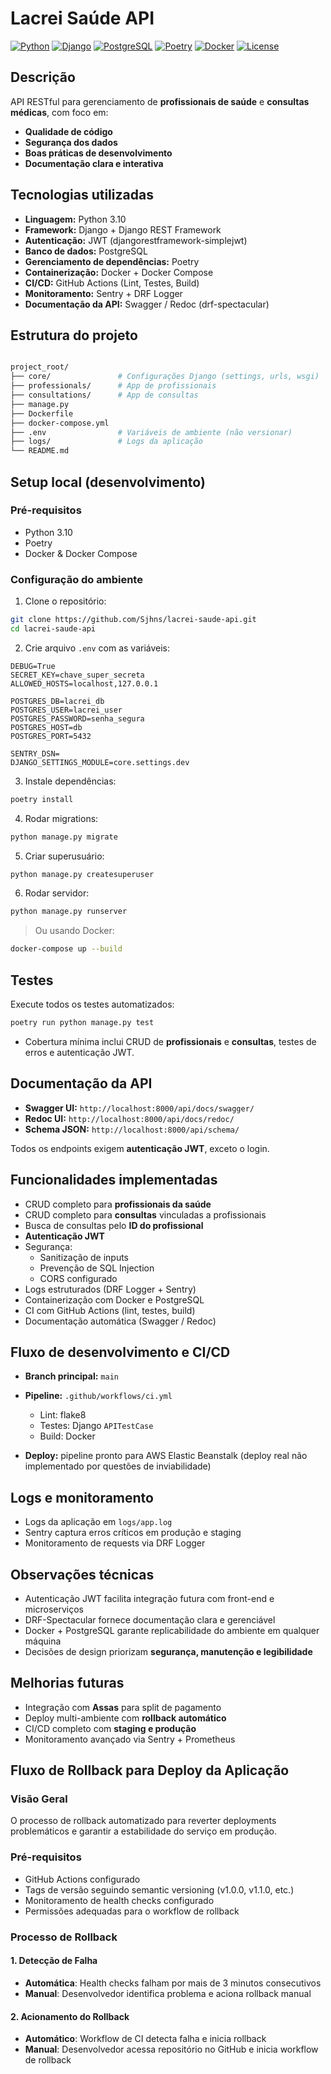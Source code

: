 # Lacrei Saúde API

[![Python](https://img.shields.io/badge/python-3.10-blue)](https://www.python.org/)
[![Django](https://img.shields.io/badge/django-4.x-green)](https://www.djangoproject.com/)
[![PostgreSQL](https://img.shields.io/badge/postgresql-15-blue)](https://www.postgresql.org/)
[![Poetry](https://img.shields.io/badge/poetry-1.8.2-yellow)](https://python-poetry.org/)
[![Docker](https://img.shields.io/badge/docker-ready-blue)](https://www.docker.com/)
[![License](https://img.shields.io/badge/license-MIT-lightgrey)](LICENSE)

## Descrição

API RESTful para gerenciamento de **profissionais de saúde** e **consultas médicas**, com foco em:

- **Qualidade de código**
- **Segurança dos dados**
- **Boas práticas de desenvolvimento**
- **Documentação clara e interativa**

## Tecnologias utilizadas

- **Linguagem:** Python 3.10  
- **Framework:** Django + Django REST Framework  
- **Autenticação:** JWT (djangorestframework-simplejwt)  
- **Banco de dados:** PostgreSQL  
- **Gerenciamento de dependências:** Poetry  
- **Containerização:** Docker + Docker Compose  
- **CI/CD:** GitHub Actions (Lint, Testes, Build)  
- **Monitoramento:** Sentry + DRF Logger  
- **Documentação da API:** Swagger / Redoc (drf-spectacular)

## Estrutura do projeto

```sh

project_root/
├── core/               # Configurações Django (settings, urls, wsgi)
├── professionals/      # App de profissionais
├── consultations/      # App de consultas
├── manage.py
├── Dockerfile
├── docker-compose.yml
├── .env                # Variáveis de ambiente (não versionar)
├── logs/               # Logs da aplicação
└── README.md

```

## Setup local (desenvolvimento)

### Pré-requisitos

- Python 3.10  
- Poetry  
- Docker & Docker Compose  

### Configuração do ambiente

1. Clone o repositório:

```bash
git clone https://github.com/Sjhns/lacrei-saude-api.git
cd lacrei-saude-api
```

2. Crie arquivo `.env` com as variáveis:

```env
DEBUG=True
SECRET_KEY=chave_super_secreta
ALLOWED_HOSTS=localhost,127.0.0.1

POSTGRES_DB=lacrei_db
POSTGRES_USER=lacrei_user
POSTGRES_PASSWORD=senha_segura
POSTGRES_HOST=db
POSTGRES_PORT=5432

SENTRY_DSN=
DJANGO_SETTINGS_MODULE=core.settings.dev
```

3. Instale dependências:

```bash
poetry install
```

4. Rodar migrations:

```bash
python manage.py migrate
```

5. Criar superusuário:

```bash
python manage.py createsuperuser
```

6. Rodar servidor:

```bash
python manage.py runserver
```

> Ou usando Docker:

```bash
docker-compose up --build
```

## Testes

Execute todos os testes automatizados:

```bash
poetry run python manage.py test
```

- Cobertura mínima inclui CRUD de **profissionais** e **consultas**, testes de erros e autenticação JWT.

## Documentação da API

- **Swagger UI:** `http://localhost:8000/api/docs/swagger/`
- **Redoc UI:** `http://localhost:8000/api/docs/redoc/`
- **Schema JSON:** `http://localhost:8000/api/schema/`

Todos os endpoints exigem **autenticação JWT**, exceto o login.

## Funcionalidades implementadas

- CRUD completo para **profissionais da saúde**
- CRUD completo para **consultas** vinculadas a profissionais
- Busca de consultas pelo **ID do profissional**
- **Autenticação JWT**
- Segurança:
  - Sanitização de inputs
  - Prevenção de SQL Injection
  - CORS configurado
- Logs estruturados (DRF Logger + Sentry)
- Containerização com Docker e PostgreSQL
- CI com GitHub Actions (lint, testes, build)
- Documentação automática (Swagger / Redoc)

## Fluxo de desenvolvimento e CI/CD

- **Branch principal:** `main`
- **Pipeline:** `.github/workflows/ci.yml`

  - Lint: flake8
  - Testes: Django `APITestCase`
  - Build: Docker
- **Deploy:** pipeline pronto para AWS Elastic Beanstalk (deploy real não implementado por questões de inviabilidade)

## Logs e monitoramento

- Logs da aplicação em `logs/app.log`
- Sentry captura erros críticos em produção e staging
- Monitoramento de requests via DRF Logger

## Observações técnicas

- Autenticação JWT facilita integração futura com front-end e microserviços
- DRF-Spectacular fornece documentação clara e gerenciável
- Docker + PostgreSQL garante replicabilidade do ambiente em qualquer máquina
- Decisões de design priorizam **segurança, manutenção e legibilidade**

## Melhorias futuras

- Integração com **Assas** para split de pagamento
- Deploy multi-ambiente com **rollback automático**
- CI/CD completo com **staging e produção**
- Monitoramento avançado via Sentry + Prometheus

## Fluxo de Rollback para Deploy da Aplicação

### Visão Geral

O processo de rollback automatizado para reverter deployments problemáticos e garantir a estabilidade do serviço em produção.

### Pré-requisitos

- GitHub Actions configurado
- Tags de versão seguindo semantic versioning (v1.0.0, v1.1.0, etc.)
- Monitoramento de health checks configurado
- Permissões adequadas para o workflow de rollback

### Processo de Rollback

#### 1. Detecção de Falha

- **Automática**: Health checks falham por mais de 3 minutos consecutivos
- **Manual**: Desenvolvedor identifica problema e aciona rollback manual

#### 2. Acionamento do Rollback

- **Automático**: Workflow de CI detecta falha e inicia rollback
- **Manual**: Desenvolvedor acessa repositório no GitHub e inicia workflow de rollback
